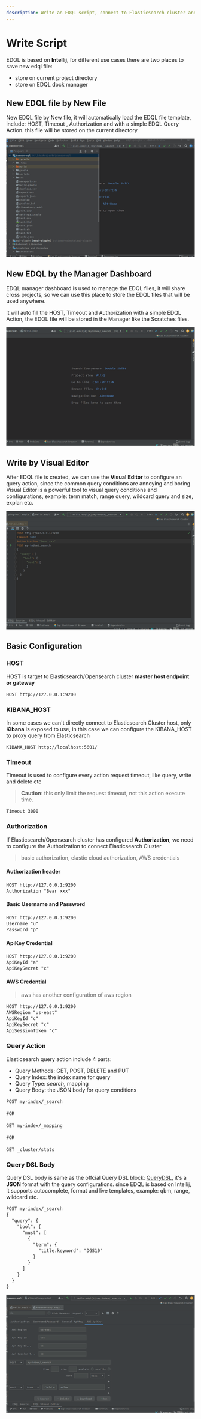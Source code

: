 ```yaml
---
description: Write an EDQL script, connect to Elasticsearch cluster and configurations
---
```


# Write Script

EDQL is based on **Intellij**, for different use cases there are two places to save new edql file:

* store on current project directory
* store on EDQL dock manager

## New EDQL file by New File

New EDQL file by New file, it will automatically load the EDQL file template, include: HOST, Timeout , Authorization and with a simple EDQL Query Action. this file will be stored on the current directory

![](../.gitbook/assets/new-edql-by-file.gif)

## New EDQL by the Manager Dashboard

EDQL manager dashboard is used to manage the EDQL files, it will share cross projects, so we can use this place to store the EDQL files that will be used anywhere.

it will auto fill the HOST, Timeout and Authorization with a simple EDQL Action, the EDQL file will be stored in the Manager like the Scratches files.

![](../.gitbook/assets/new-edql-by-manager.gif)

## Write by Visual Editor

After EDQL file is created, we can use the **Visual Editor** to configure an query action, since the common query conditions are annoying and boring.  Visual Editor is a powerful tool to visual query conditions and configurations, example: term match, range query, wildcard query and size, explan etc.

![](../.gitbook/assets/configure-by-dashboard.gif)

## Basic Configuration

### HOST

HOST is target to Elasticsearch/Opensearch cluster **master host endpoint or gateway**

```
HOST http://127.0.0.1:9200
```

### KIBANA\_HOST

In some cases we can't directly connect to Elasticsearch Cluster host, only **Kibana** is exposed to use, in this case we can configure the KIBANA\_HOST to proxy query from Elasticsearch

```
KIBANA_HOST http://localhost:5601/
```

### Timeout

Timeout is used to configure every action request timeout, like query, write and delete etc

> **Caution**: this only limit the request timeout, not this action execute time.

```
Timeout 3000
```

### Authorization

If Elasticsearch/Opensearch cluster has configured **Authorization**, we need to configure the Authorization to connect Elasticsearch Cluster

> basic authorization, elastic cloud authorization, AWS credentials

#### Authorization header

```
HOST http://127.0.0.1:9200
Authorization "Bear xxx"
```

#### Basic Username and Password

```
HOST http://127.0.0.1:9200
Username "u"
Password "p"
```

#### ApiKey Credential

```
HOST http://127.0.0.1:9200
ApiKeyId "a"
ApiKeySecret "c"
```

#### AWS Credential

> aws has another configuration of aws region

```
HOST http://127.0.0.1:9200
AWSRegion "us-east"
ApiKeyId "c"
ApiKeySecret "c"
ApiSessionToken "c"
```

### Query Action

Elasticsearch query action include 4 parts:

* Query Methods: GET, POST, DELETE and PUT
* Query Index: the index name for query
* Query Type: _search,_ mapping
* Query Body: the JSON body for query conditions

```
POST my-index/_search

#OR

GET my-index/_mapping

#OR

GET _cluster/stats
```

### Query DSL Body

Query DSL body is same as the offcial Query DSL block: [QueryDSL](https://www.elastic.co/guide/en/elasticsearch/reference/current/query-dsl.html), it's a **JSON** format with the query configurations. since EDQL is based on Intellij, it supports autocomplete, format and live templates, example: qbm, range, wildcard etc.

```
POST my-index/_search
{
  "query": {
    "bool": {
      "must": [
        {
          "term": {
            "title.keyword": "DGS10"
          }
        }
      ]
    }
  }
}
```

![](../.gitbook/assets/new-visual.gif)

